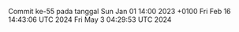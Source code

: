 Commit ke-55 pada tanggal Sun Jan 01 14:00 2023 +0100
Fri Feb 16 14:43:06 UTC 2024
Fri May  3 04:29:53 UTC 2024
